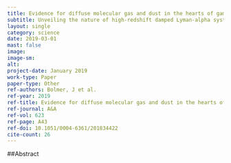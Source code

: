 ```yaml
---
title: Evidence for diffuse molecular gas and dust in the hearts of gamma-ray burst host galaxies
subtitle: Unveiling the nature of high-redshift damped Lyman-alpha systems
layout: single
category: science
date: 2019-03-01
mast: false
image: 
image-sm: 
alt: 
project-date: January 2019
work-type: Paper
paper-type: Other
ref-authors: Bolmer, J et al.
ref-year: 2019
ref-title: Evidence for diffuse molecular gas and dust in the hearts of gamma-ray burst host galaxies
ref-journal: A&A
ref-vol: 623
ref-page: A43
ref-doi: 10.1051/0004-6361/201834422
cite-count: 26
---
```



##Abstract
